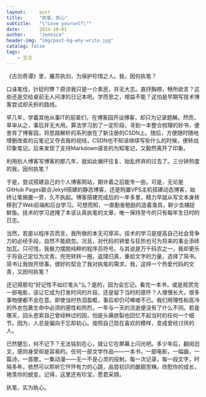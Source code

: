 ```yaml
---
layout:     post
title:      "执笔，执心"
subtitle:   "\"Love yourself\""
date:       2014-10-01
author:     "Jennica"
header-img: "img/post-bg-why-write.jpg"
catalog: false
tags:
    - 生活
---
```


《古剑奇谭》里，屠苏执剑，为保护珍惜之人。我，因何执笔？

口诛笔伐，针砭时弊？原谅我只是一介素民，并无大志。直抒胸襟，畅所欲言？这些还是交给桌前无人问津的日记本吧。学而思之，增益不能？这怕是早期写技术博客尝试却夭折的路线。

早几年，学着其他从事IT的前辈们，在博客园开设博客，却只为记录题解。然而，草率从之，事后并无大用。算法学习到了一定阶段，寻到一本整合梳理的妙书，便舍弃了博客园，将思路解析的系列放在了新注册的CSDN上。随后，方便随时随地增删改查的云笔记又夺去我的视线，CSDN也不知该继续写些什么的时候，便转战印象笔记。后来发现了支持Markdown语言的为知笔记，又毅然离开了印象。

利用别人博客写博客的那几年，就如此循环往复、始乱终弃的过去了。三分钟热度的我，因何执笔？

于是，尝试搭建自己的个人博客网站，期许着之后能专一些。可是，无论是GitHub Pages联合Jekyll搭建的静态博客，还是购置VPS主机搭建动态博客，始终让笔搁置一旁，久不执起。博客搭建完成后的一年多里，精力早就从写文本身转移到了Web前端和后台学习。可想而知，一直勤奋勉励的造着渔具，鲜少去捕捉鲜鱼。技术的学习遮掩了本该认真执笔的文章，唯一保持至今的只有每年生日时的日志。

当然，若是以程序员而言，我所做的本无可厚非。技术的学习是提高自己社会竞争力的必经手段，自然不能疏忽。况且，对代码的钟爱与狂热也可为将来的事业添砖加瓦。只可惜，我极力摆脱纯粹的程序员符号。与其说是万千码农之一，我却更乐于将自己定位为文青。兜兜转转一圈，返璞归真，重拾文字的力量，选择了简书。简书让我抛开琐事，很好的契合了我对执笔的需求。我，这样一个热爱代码的文青，又因何执笔？

还记得那句“好记性不如烂笔头”么？是的，因为会忘记。看完一本书，或是观赏完一部电影，该让它成为打发时间的片段，还是留下当时的感怀？人慢慢长大，很多事物便都不会在意。即使当时热泪盈眶，事后却仍可唏嘘不已。我们用理性和高冷的外衣包裹生命中必须的感性和热烈，一年与一天的流逝便没有了什么不同。若是哪天，回头思索自己曾经种过的因，怕是头痛欲裂也回忆不起当时的任何一个细节。因为，人总是偏向于忘却初心。按照自己现在喜欢的模样，变成曾经讨厌的人。

已然健忘，何不记下？无法铭刻在心，就让它在屏幕上闪光吧。多少年后，翻阅旧文，感同身受却是容易的。任何一部文学作品——一本书，一部电影，一幅画，一篇诗，一首歌，一集动漫——无一不是心灵的投射。每一次记录，每一段文字，时隔多年，依然可以聆听它怦怦有力的心跳，品尝初识的酸甜苦辣。欣慰你的成长，艳羡你的蜕变。记得，这里还有珍宝，愿君采撷。

执笔，实为执心。
